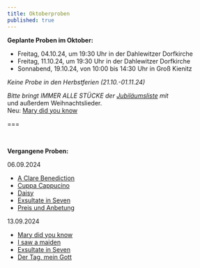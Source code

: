 ```yaml
---
title: Oktoberproben
published: true
---
```


**Geplante Proben im Oktober:**

* Freitag, 04.10.24, um 19:30 Uhr in der Dahlewitzer Dorfkirche
* Freitag, 11.10.24, um 19:30 Uhr in der Dahlewitzer Dorfkirche
* Sonnabend, 19.10.24, von 10:00 bis 14:30 Uhr in Groß Kienitz


_Keine Probe in den Herbstferien (21.10.-01.11.24)_

<i>Bitte bringt IMMER ALLE STÜCKE der [<i class="fa fa-hand-o-right"></i>Jubiläumsliste](/choerchen-intern/choerchennoten/tag:Jubiläumskonzert%202025/query:Jubiläumskonzert%202025)  mit</i>
</br>
und außerdem Weihnachtslieder.
<br>
Neu: [<i class="fa fa-hand-o-right"></i> Mary did you know](/choerchen-intern/choerchennoten/mary_did_you_know)


===

&nbsp;

**Vergangene Proben:**

06.09.2024

*  [<i class="fa fa-hand-o-right"></i> A Clare Benediction](/choerchen-intern/choerchennoten/a-clare-benediction) 
*  [<i class="fa fa-hand-o-right"></i> Cuppa Cappucino](/choerchen-intern/choerchennoten/cuppa-cappucino)
*  [<i class="fa fa-hand-o-right"></i> Daisy](/choerchen-intern/choerchennoten/daisy)
*  [<i class="fa fa-hand-o-right"></i> Exsultate in Seven](/choerchen-intern/choerchennoten/exsultate_in_seven) 
*  [<i class="fa fa-hand-o-right"></i> Preis und Anbetung](/choerchen-intern/choerchennoten/preis-und-anbetung)


13.09.2024

*  [<i class="fa fa-hand-o-right"></i> Mary did you know](/choerchen-intern/choerchennoten/mary_did_you_know) 
*  [<i class="fa fa-hand-o-right"></i> I saw a maiden](/choerchen-intern/choerchennoten/i-saw-a-maiden)
*  [<i class="fa fa-hand-o-right"></i> Exsultate in Seven](/choerchen-intern/choerchennoten/exsultate_in_seven) 
*  [<i class="fa fa-hand-o-right"></i> Der Tag, mein Gott](/choerchen-intern/choerchennoten/der_tag_mein_gott_ist_nun_vergangen)
